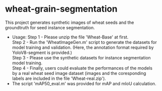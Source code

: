 # wheat-grain-segmentation

This project generates synthetic images of wheat seeds and the groundtruth for seed instance segmentation. 
* Usage:
Step 1 - Please unzip the file 'Wheat-Base' at first.  
Step 2 - Run the 'WheatImageGen.m' script to generate the datasets for model training and validation. (Here, the annotation format required by YoloV8-segment is provided.)  
Step 3 - Please use the synthetic datasets for instance segmentation model training.  
Step 4 - Finally, users could evaluate the performances of the models by a real wheat seed image dataset (images and the coresponding labels are included in the file 'Wheat-real.zip').
* The script 'mAP50_eval.m' was provided for mAP and mIoU calculation.
